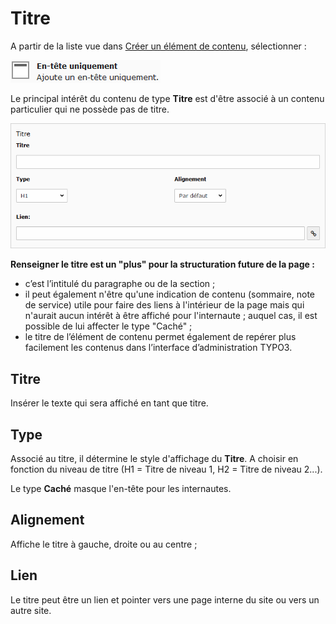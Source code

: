 # Titre

A partir de la liste vue dans [Créer un élément de contenu](../creer-un-element-de-contenu.md), sélectionner :

![](../../../.gitbook/assets/add_content_titre.png)

Le principal intérêt du contenu de type **Titre** est d'être associé à un contenu particulier qui ne possède pas de titre.

![](../../../.gitbook/assets/add_content_titre2.png)

**Renseigner le titre est un "plus" pour la structuration future de la page :**

* c’est l’intitulé du paragraphe ou de la section ;
* il peut également n'être qu'une indication de contenu \(sommaire, note de service\) utile pour faire des liens à l'intérieur de la page mais qui n'aurait aucun intérêt à être affiché pour l'internaute ; auquel cas, il est possible de lui affecter le type "Caché" ;
* le titre de l’élément de contenu permet également de repérer plus facilement les contenus dans l’interface d’administration TYPO3.

## **Titre** 

Insérer le texte qui sera affiché en tant que titre.

## **Type**

Associé au titre, il détermine le style d'affichage du **Titre**. A choisir en fonction du niveau de titre \(H1 = Titre de niveau 1, H2 = Titre de niveau 2...\).

Le type **Caché** masque l'en-tête pour les internautes.

## **Alignement**

Affiche le titre à gauche, droite ou au centre ;

## **Lien** 

Le titre peut être un lien et pointer vers une page interne du site ou vers un autre site.

